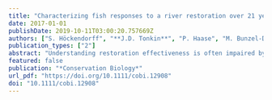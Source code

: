```yaml
---
title: "Characterizing fish responses to a river restoration over 21 years based on species' traits"
date: 2017-01-01
publishDate: 2019-10-11T03:00:20.757669Z
authors: ["S. Höckendorff", "**J.D. Tonkin**", "P. Haase", "M. Bunzel-Drüke", "O. Zimball", "M. Scharf", "S. Stoll"]
publication_types: ["2"]
abstract: "Understanding restoration effectiveness is often impaired by a lack of high-quality, long-term monitoring data and, to date, few researchers have used species' trait information to gain insight into the processes that drive the reaction of fish communities to restoration. We examined fish-community responses with a highly resolved data set from 21 consecutive years of electrofishing (4 years prerestoration and 17 years postrestoration) at multiple restored and unrestored reaches from a river restoration project on the Lippe River, Germany. Fish abundance peaked in the third year after the restoration; abundance was 6 times higher than before the restoration. After 5-7 years, species richness and abundance stabilized at 2 and 3.5 times higher levels relative to the prerestoration level, respectively. However, interannual variability of species richness and abundance remained considerable, illustrating the challenge of reliably assessing restoration outcomes based on data from individual samplings, especially in the first years following restoration. Life-history and reproduction-related traits best explained differences in species' responses to restoration. Opportunistic short-lived species with early female maturity and multiple spawning runs per year exhibited the strongest increase in abundance, which reflected their ability to rapidly colonize new habitats. These often small-bodied and fusiform fishes typically live in dynamic and ephemeral instream and floodplain areas that river-habitat restorations often aim to create, and in this case their increases in abundance indicated successful restoration. Our results suggest that a greater consideration of species' traits may enhance the causal understanding of community processes and the coupling of restoration to functional ecology. Trait-based assessments of restoration outcomes would furthermore allow for easier transfer of knowledge across biogeographic borders than studies based on taxonomy."
featured: false
publication: "*Conservation Biology*"
url_pdf: "https://doi.org/10.1111/cobi.12908"
doi: "10.1111/cobi.12908"
---
```


